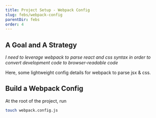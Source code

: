 ```yaml
---
title: Project Setup - Webpack Config
slug: febs/webpack-config
parentDir: febs
order: 4
---
```


## A Goal and A Strategy

_I need to leverage webpack to parse react and css syntax in order to convert development code to browser-readable code_

Here, some lightweight config details for webpack to parse jsx & css.

## Build a Webpack Config

At the root of the project, run

```bash
touch webpack.config.js
```
